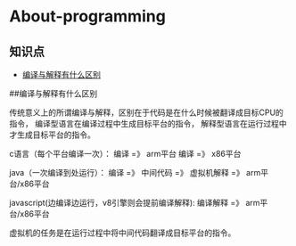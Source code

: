 # About-programming
## 知识点

- [编译与解释有什么区别](#编译与解释有什么区别)

##编译与解释有什么区别 

传统意义上的所谓编译与解释，区别在于代码是在什么时候被翻译成目标CPU的指令，
编译型语言在编译过程中生成目标平台的指令，
解释型语言在运行过程中才生成目标平台的指令。

c语言（每个平台编译一次）：
编译 =》 arm平台
编译 =》 x86平台

java（一次编译到处运行）：
编译 =》 中间代码 =》 虚拟机解释 =》 arm平台/x86平台

javascript(边编译边运行，v8引擎则会提前编译解释):
编译解释 =》 arm平台/x86平台

虚拟机的任务是在运行过程中将中间代码翻译成目标平台的指令。
